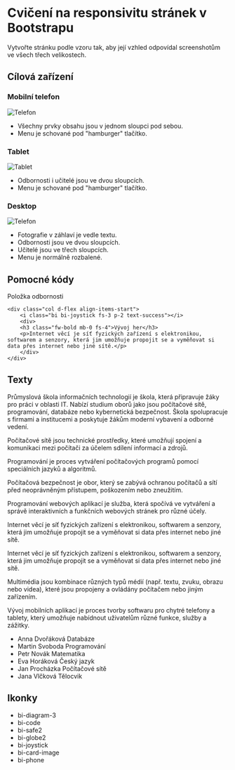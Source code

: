 # Cvičení na responsivitu stránek v Bootstrapu

Vytvořte stránku podle vzoru tak, aby její vzhled odpovídal screenshotům ve všech třech velikostech.

## Cílová zařízení

### Mobilní telefon

![Telefon](./screenshots/01phone.jpeg)

* Všechny prvky obsahu jsou v jednom sloupci pod sebou.
* Menu je schované pod "hamburger" tlačítko.

### Tablet

![Tablet](./screenshots/02tablet.jpeg)

* Odbornosti i učitelé jsou ve dvou sloupcích.
* Menu je schované pod "hamburger" tlačítko.

### Desktop

![Telefon](./screenshots/03desktop.jpeg)

* Fotografie v záhlaví je vedle textu.
* Odbornosti jsou ve dvou sloupcích.
* Učitelé jsou ve třech sloupcích.
* Menu je normálně rozbalené.

## Pomocné kódy

Položka odbornosti

    <div class="col d-flex align-items-start">
        <i class="bi bi-joystick fs-3 p-2 text-success"></i>
        <div>
        <h3 class="fw-bold mb-0 fs-4">Vývoj her</h3>
        <p>Internet věcí je síť fyzických zařízení s elektronikou, softwarem a senzory, která jim umožňuje propojit se a vyměňovat si data přes internet nebo jiné sítě.</p>
        </div>
    </div>

## Texty

Průmyslová škola informačních technologií je škola, která připravuje žáky pro práci v oblasti IT. Nabízí studium oborů jako jsou počítačové sítě, programování, databáze nebo kybernetická bezpečnost. Škola spolupracuje s firmami a institucemi a poskytuje žákům moderní vybavení a odborné vedení.

Počítačové sítě jsou technické prostředky, které umožňují spojení a komunikaci mezi počítači za účelem sdílení informací a zdrojů.

Programování je proces vytváření počítačových programů pomocí speciálních jazyků a algoritmů.

Počítačová bezpečnost je obor, který se zabývá ochranou počítačů a sítí před neoprávněným přístupem, poškozením nebo zneužitím.

Programování webových aplikací je služba, která spočívá ve vytváření a správě interaktivních a funkčních webových stránek pro různé účely.

Internet věcí je síť fyzických zařízení s elektronikou, softwarem a senzory, která jim umožňuje propojit se a vyměňovat si data přes internet nebo jiné sítě.

Internet věcí je síť fyzických zařízení s elektronikou, softwarem a senzory, která jim umožňuje propojit se a vyměňovat si data přes internet nebo jiné sítě.

Multimédia jsou kombinace různých typů médií (např. textu, zvuku, obrazu nebo videa), které jsou propojeny a ovládány počítačem nebo jiným zařízením.

Vývoj mobilních aplikací je proces tvorby softwaru pro chytré telefony a tablety, který umožňuje nabídnout uživatelům různé funkce, služby a zážitky.

* Anna Dvořáková Databáze
* Martin Svoboda Programování
* Petr Novák Matematika
* Eva Horáková Český jazyk
* Jan Procházka Počítačové sítě
* Jana Vlčková Tělocvik

## Ikonky

* bi-diagram-3
* bi-code
* bi-safe2
* bi-globe2
* bi-joystick
* bi-card-image
* bi-phone